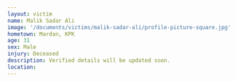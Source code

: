 ```yaml
---
layout: victim
name: Malik Sadar Ali
image: '/documents/victims/malik-sadar-ali/profile-picture-square.jpg'
hometown: Mardan, KPK
age: 31
sex: Male
injury: Deceased
description: Verified details will be updated soon.
location:
---
```


